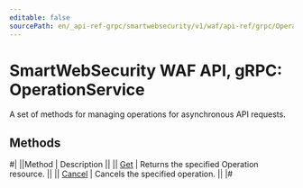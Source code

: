 ```yaml
---
editable: false
sourcePath: en/_api-ref-grpc/smartwebsecurity/v1/waf/api-ref/grpc/Operation/index.md
---
```


# SmartWebSecurity WAF API, gRPC: OperationService

A set of methods for managing operations for asynchronous API requests.

## Methods

#|
||Method | Description ||
|| [Get](get.md) | Returns the specified Operation resource. ||
|| [Cancel](cancel.md) | Cancels the specified operation. ||
|#